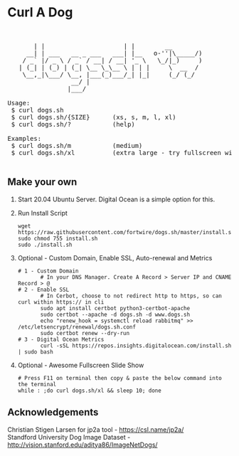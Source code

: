 # Curl A Dog

<pre>
<br>
       | |                     | |        __  
     __| | ___   __ _ ___   ___| |__   o-''|\_____/)
    / _` |/ _ \ / _` / __| / __| '_ \   \_/|_)     )
   | (_| | (_) | (_| \__ \_\__ \ | | |     \  __  /
    \__,_|\___/ \__, |___(_)___/_| |_|     (_/ (_/
                 __/ |                
                |___/                 

Usage:
 $ curl dogs.sh
 $ curl dogs.sh/{SIZE}      (xs, s, m, l, xl)
 $ curl dogs.sh/?           (help)

Examples:
 $ curl dogs.sh/m           (medium)
 $ curl dogs.sh/xl          (extra large - try fullscreen with F11)

</pre>

## Make your own
1. Start 20.04 Ubuntu Server. Digital Ocean is a simple option for this.

2. Run Install Script

       wget https://raw.githubusercontent.com/fortwire/dogs.sh/master/install.sh
       sudo chmod 755 install.sh
       sudo ./install.sh
       
3. Optional - Custom Domain, Enable SSL, Auto-renewal and Metrics

       # 1 - Custom Domain
              # In your DNS Manager. Create A Record > Server IP and CNAME Record > @
       # 2 - Enable SSL
              # In Cerbot, choose to not redirect http to https, so can curl within https:// in cli
              sudo apt install certbot python3-certbot-apache
              sudo certbot --apache -d dogs.sh -d www.dogs.sh
              echo "renew_hook = systemctl reload rabbitmq" >> /etc/letsencrypt/renewal/dogs.sh.conf
              sudo certbot renew --dry-run
       # 3 - Digital Ocean Metrics
              curl -sSL https://repos.insights.digitalocean.com/install.sh | sudo bash
       
4. Optional - Awesome Fullscreen Slide Show

       # Press F11 on terminal then copy & paste the below command into the terminal
       while : ;do curl dogs.sh/xl && sleep 10; done
      
## Acknowledgements

Christian Stigen Larsen for jp2a tool - https://csl.name/jp2a/ <br>
Standford University Dog Image Dataset - http://vision.stanford.edu/aditya86/ImageNetDogs/



